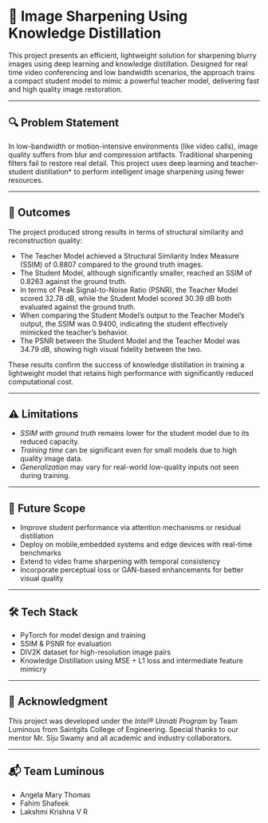 # 🧠 Image Sharpening Using Knowledge Distillation

This project presents an efficient, lightweight solution for sharpening blurry images using deep learning and knowledge distillation. Designed for real time video conferencing and low bandwidth scenarios, the approach trains a compact student model to mimic a powerful teacher model, delivering fast and high quality image restoration.

---

## 🔍 Problem Statement

In low-bandwidth or motion-intensive environments (like video calls), image quality suffers from blur and compression artifacts. Traditional sharpening filters fail to restore real detail. This project uses deep learning and teacher-student distillation* to perform intelligent image sharpening using fewer resources.

---

## 🏁 Outcomes

The project produced strong results in terms of structural similarity and reconstruction quality:

- The Teacher Model achieved a Structural Similarity Index Measure (SSIM) of 0.8807 compared to the ground truth images.
- The Student Model, although significantly smaller, reached an SSIM of 0.8263 against the ground truth.
- In terms of Peak Signal-to-Noise Ratio (PSNR), the Teacher Model scored 32.78 dB, while the Student Model scored  30.39 dB  both evaluated against the ground truth.
- When comparing the Student Model’s output to the Teacher Model’s output, the SSIM was 0.9400, indicating the student effectively mimicked the teacher’s behavior.
- The PSNR between the Student Model and the  Teacher Model  was 34.79 dB, showing high visual fidelity between the two.


These results confirm the success of knowledge distillation in training a lightweight model that retains high performance with significantly reduced computational cost.

---

## ⚠ Limitations

-  *SSIM with ground truth* remains lower for the student model due to its reduced capacity.
-  *Training time* can be significant even for small models due to high quality image data.
-  *Generalization* may vary for real-world low-quality inputs not seen during training.

---

## 🔭 Future Scope

-  Improve student performance via attention mechanisms or residual distillation
-  Deploy on mobile,embedded systems and edge devices with real-time benchmarks
-  Extend to video frame sharpening with temporal consistency
-  Incorporate perceptual loss or GAN-based enhancements for better visual quality

---

## 🛠 Tech Stack

- PyTorch for model design and training
- SSIM & PSNR for evaluation
- DIV2K dataset for high-resolution image pairs
- Knowledge Distillation using MSE + L1 loss and intermediate feature mimicry
---


## 🤝 Acknowledgment

This project was developed under the *Intel® Unnati Program* by Team Luminous from Saintgits College of Engineering. Special thanks to our mentor Mr. Siju Swamy and all academic and industry collaborators.

---

## 📬 Team Luminous

- Angela Mary Thomas
- Fahim Shafeek
- Lakshmi Krishna V R
